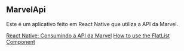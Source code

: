 ## MarvelApi

<p>
  Este é um aplicativo feito em React Native que utiliza a API da Marvel.
</p>



[React Native: Consumindo a API da Marvel](https://medium.com/@ecavalcanti/react-native-consumindo-a-api-da-marvel-c444e0bc1c8a)
[How to use the FlatList Component](https://medium.com/react-native-development/how-to-use-the-flatlist-component-react-native-basics-92c482816fe6)


